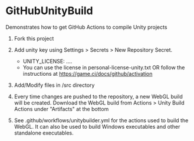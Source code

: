 # GitHubUnityBuild

Demonstrates how to get GitHub Actions to compile Unity projects

1. Fork this project
2. Add unity key using Settings > Secrets > New Repository Secret.
    - UNITY_LICENSE: ....
    - You can use the license in personal-license-unity.txt OR follow the instructions at https://game.ci/docs/github/activation

3. Add/Modify files in /src directory
4. Every time changes are pushed to the repository, a new WebGL build will be created. Download the WebGL build from Actions > Unity Build Actions under "Artifacts" at the bottom
5. See .github/workflows/unitybuilder.yml for the actions used to build the WebGL. It can also be used to build Windows executables and other standalone executables.
